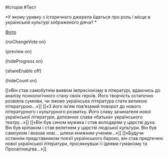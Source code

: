 #Історія #Тест

*У якому уривку з історичного джерела йдеться про роль і місце в українській культурі зображеного діяча? *

[Фото](https://zno.osvita.ua//doc/images/znotest/8/835/5.jpg)

{noChangeVote on}

{preview on}

{hideProgress on}

{shareEnable off}

{hideCount on}

[[«Він став самобутнім виявом імпресіонізму в літературі, вдаючись до аналізу психологічного стану своїх героїв. Його творчість остаточно розвіяла сумніви, чи зможе українська література стати великою літературою...»]]
[[«З його ім’ям пов’язаний поворот до нового літературного і культурного розвитку. Його славу зачинателя нової української літератури, доповнює слава «батька» українського театру...»]]
[[«Він був сином мужика і став володарем у царстві духа. Він був кріпаком і став велетнем у царстві людської культури. Він був самоуком і вказав нові... шляхи книжним ученим...»]]
[[«Будучи останнім представником поезії українського бароко, він став предтечею нової української літератури, просякнувши її ідеями гуманізму та Просвітництва...»]]
